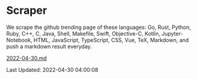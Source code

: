 # Scraper

We scrape the github trending page of these languages: Go, Rust, Python, Ruby, C++, C, Java, Shell, Makefile, Swift, Objective-C, Kotlin, Jupyter-Notebook, HTML, JavaScript, TypeScript, CSS, Vue, TeX, Markdown, and push a markdown result everyday.

[2022-04-30.md](https://github.com/yangwenmai/github-trending-backup/blob/master/2022-04-30.md)

Last Updated: 2022-04-30 04:00:08